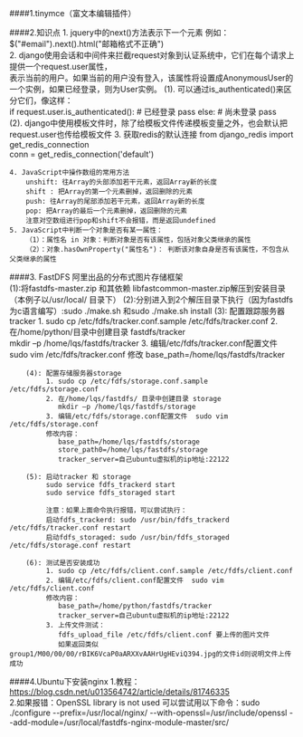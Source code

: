 ####1.tinymce（富文本编辑插件）  

####2.知识点 
	1. jquery中的next()方法表示下一个元素 
		例如：$("#email").next().html("邮箱格式不正确")  
	2. django使用会话和中间件来拦截request对象到认证系统中，它们在每个请求上提供一个request.user属性，  
	  表示当前的用户。如果当前的用户没有登入，该属性将设置成AnonymousUser的一个实例，如果已经登录，则为User实例。
	  (1). 可以通过is_authenticated()来区分它们，像这样：   
	  if request.user.is_authenticated():
		# 已经登录
		pass
	  else:
		# 尚未登录
		pass  
	  (2). django中使用模板文件时，除了给模板文件传递模板变量之外，也会默认把request.user也传给模板文件 
	3. 获取redis的默认连接
	  from django_redis import get_redis_connection  
	  conn = get_redis_connection('default')

	4. JavaScript中操作数组的常用方法 
		unshift: 往Array的头部添加若干元素，返回Array新的长度 
		shift : 把Array的第一个元素删掉，返回删除的元素
		push: 往Array的尾部添加若干元素，返回Array新的长度
		pop: 把Array的最后一个元素删掉，返回删除的元素
		注意对空数组进行pop和shift不会报错，而是返回undefined
	5. JavaScript中判断一个对象是否有某一属性： 
		（1）：属性名 in 对象：判断对象是否有该属性，包括对象父类继承的属性 
		（2）：对象.hasOwnProperty("属性名")： 判断该对象自身是否有该属性，不包含从父类继承的属性
####3. FastDFS 阿里出品的分布式图片存储框架   
		(1):将fastdfs-master.zip 和其依赖 libfastcommon-master.zip解压到安装目录（本例子以/usr/local/	目录下）
		(2):分别进入到2个解压目录下执行（因为fastdfs为c语言编写）:sudo ./make.sh 和sudo ./make.sh 	install 
	    (3): 配置跟踪服务器tracker
			1. sudo cp /etc/fdfs/tracker.conf.sample /etc/fdfs/tracker.conf
			2. 在/home/python/目录中创建目录 fastdfs/tracker      
			   mkdir –p /home/lqs/fastdfs/tracker
			3. 编辑/etc/fdfs/tracker.conf配置文件    sudo vim /etc/fdfs/tracker.conf
			   修改 base_path=/home/lqs/fastdfs/tracker
			
		(4): 配置存储服务器storage
			 1. sudo cp /etc/fdfs/storage.conf.sample /etc/fdfs/storage.conf
			 2. 在/home/lqs/fastdfs/ 目录中创建目录 storage
			 	mkdir –p /home/lqs/fastdfs/storage
			 3. 编辑/etc/fdfs/storage.conf配置文件  sudo vim /etc/fdfs/storage.conf
			 修改内容：
			 	base_path=/home/lqs/fastdfs/storage
			 	store_path0=/home/lqs/fastdfs/storage
			 	tracker_server=自己ubuntu虚拟机的ip地址:22122
			
		(5): 启动tracker 和 storage
			 sudo service fdfs_trackerd start
			 sudo service fdfs_storaged start

			 注意：如果上面命令执行报错，可以尝试执行：
			 启动fdfs_trackerd: sudo /usr/bin/fdfs_trackerd /etc/fdfs/tracker.conf restart 
			 启动fdfs_storaged: sudo /usr/bin/fdfs_storaged /etc/fdfs/storage.conf restart
			
		(6): 测试是否安装成功
			 1. sudo cp /etc/fdfs/client.conf.sample /etc/fdfs/client.conf
			 2. 编辑/etc/fdfs/client.conf配置文件  sudo vim /etc/fdfs/client.conf
			 修改内容：
			 	base_path=/home/python/fastdfs/tracker
			 	tracker_server=自己ubuntu虚拟机的ip地址:22122
			 3. 上传文件测试：
			 	fdfs_upload_file /etc/fdfs/client.conf 要上传的图片文件 
			 	如果返回类似group1/M00/00/00/rBIK6VcaP0aARXXvAAHrUgHEviQ394.jpg的文件id则说明文件上传成功
			

####4.Ubuntu下安装nginx
	1.教程：https://blog.csdn.net/u013564742/article/details/81746335  
	2.如果报错：OpenSSL library is not used
		可以尝试用以下命令：sudo ./configure --prefix=/usr/local/nginx/ --with-openssl=/usr/include/openssl --add-module=/usr/local/fastdfs-nginx-module-master/src/
   